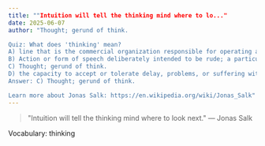 ```yaml
---
title: ""Intuition will tell the thinking mind where to lo..."
date: 2025-06-07
author: "Thought; gerund of think.

Quiz: What does 'thinking' mean?
A) line that is the commercial organization responsible for operating a system of transportation for trains that pull passengers or freight.
B) Action or form of speech deliberately intended to be rude; a particular act or statement having this effect.; Something that causes offence (for example, by being of an unacceptable quality).
C) Thought; gerund of think.
D) the capacity to accept or tolerate delay, problems, or suffering without becoming annoyed or anxious.
Answer: C) Thought; gerund of think.

Learn more about Jonas Salk: https://en.wikipedia.org/wiki/Jonas_Salk"
---
```


> "Intuition will tell the thinking mind where to look next." — Jonas Salk

Vocabulary: thinking
